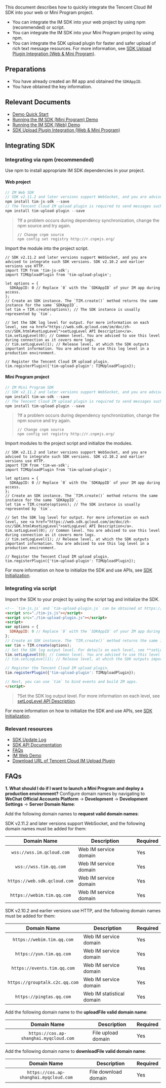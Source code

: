 This document describes how to quickly integrate the Tencent Cloud IM SDK into your web or Mini Program project.
- You can integrate the IM SDK into your web project by using npm (recommended) or script.
- You can integrate the IM SDK into your Mini Program project by using npm.
- You can integrate the SDK upload plugin for faster and safer upload of rich text message resources. For more information, see [SDK Upload Plugin Integration (Web & Mini Program)](https://intl.cloud.tencent.com/document/product/1047/39858).

## Preparations
- You have already created an IM app and obtained the `SDKAppID`.
- You have obtained the key information.


## Relevant Documents
- [Demo Quick Start](https://intl.cloud.tencent.com/document/product/1047/34553)
- [Running the IM SDK (Mini Program) Demo](https://github.com/tencentyun/TIMSDK/tree/master/MiniProgram/Demo)
- [Running the IM SDK (Web) Demo](https://github.com/tencentyun/TIMSDK/tree/master/Web/Demo)
- [SDK Upload Plugin Integration (Web & Mini Program)](https://intl.cloud.tencent.com/document/product/1047/39858)

## Integrating SDK


### Integrating via npm (recommended)
Use npm to install appropriate IM SDK dependencies in your project.

#### **Web project**
```javascript
// IM Web SDK
// SDK v2.11.2 and later versions support WebSocket, and you are advised to integrate such SDK versions. SDK v2.10.2 and earlier versions use HTTP.
npm install tim-js-sdk --save
// The Tencent Cloud IM upload plugin is required to send messages such as images and files.
npm install tim-upload-plugin --save
```
 >?If a problem occurs during dependency synchronization, change the npm source and try again.
>```
>// Change cnpm source
>npm config set registry http://r.cnpmjs.org/
>```

 Import the module into the project script.
```
// SDK v2.11.2 and later versions support WebSocket, and you are advised to integrate such SDK versions. SDK v2.10.2 and earlier versions use HTTP.
import TIM from 'tim-js-sdk';
import TIMUploadPlugin from 'tim-upload-plugin';

let options = {
  SDKAppID: 0 // Replace `0` with the `SDKAppID` of your IM app during access.
};
// Create an SDK instance. The `TIM.create()` method returns the same instance for the same `SDKAppID`.
let tim = TIM.create(options); // The SDK instance is usually represented by `tim`.

// Set the SDK log level for output. For more information on each level, see <a href="https://web.sdk.qcloud.com/im/doc/zh-cn//SDK.html#setLogLevel">setLogLevel API Description</a>.
tim.setLogLevel(0); // Common level. You are advised to use this level during connection as it covers more logs.
// tim.setLogLevel(1); // Release level, at which the SDK outputs important information. You are advised to use this log level in a production environment.

// Register the Tencent Cloud IM upload plugin.
tim.registerPlugin({'tim-upload-plugin': TIMUploadPlugin});
```

#### **Mini Program project**
```javascript
// IM Mini Program SDK
// SDK v2.11.2 and later versions support WebSocket, and you are advised to integrate such SDK versions. SDK v2.10.2 and earlier versions use HTTP.
npm install tim-wx-sdk --save
// The Tencent Cloud IM upload plugin is required to send messages such as images and files.
npm install tim-upload-plugin --save
```
>?If a problem occurs during dependency synchronization, change the npm source and try again.
>```
>// Change cnpm source
>npm config set registry http://r.cnpmjs.org/
>```

 Import modules to the project script and initialize the modules.
```
// SDK v2.11.2 and later versions support WebSocket, and you are advised to integrate such SDK versions. SDK v2.10.2 and earlier versions use HTTP.
import TIM from 'tim-wx-sdk';
import TIMUploadPlugin from 'tim-upload-plugin';

let options = {
  SDKAppID: 0 // Replace `0` with the `SDKAppID` of your IM app during access.
};
// Create an SDK instance. The `TIM.create()` method returns the same instance for the same `SDKAppID`.
let tim = TIM.create(options); // The SDK instance is usually represented by `tim`.

// Set the SDK log level for output. For more information on each level, see <a href="https://web.sdk.qcloud.com/im/doc/zh-cn//SDK.html#setLogLevel">setLogLevel API Description</a>.
tim.setLogLevel(0); // Common level. You are advised to use this level during connection as it covers more logs.
// tim.setLogLevel(1); // Release level, at which the SDK outputs important information. You are advised to use this log level in a production environment.

// Register the Tencent Cloud IM upload plugin.
tim.registerPlugin({'tim-upload-plugin': TIMUploadPlugin});
```

For more information on how to initialize the SDK and use APIs, see [SDK Initialization](https://web.sdk.qcloud.com/im/doc/zh-cn//SDK.html).

### Integrating via script
Import the SDK to your project by using the script tag and initialize the SDK.

```html
<!-- `tim-js.js` and `tim-upload-plugin.js` can be obtained at https://github.com/tencentyun/TIMSDK/tree/master/Web/Demo/sdk. -->
<script src="./tim-js.js"></script>
<script src="./tim-upload-plugin.js"></script>
<script>
var options = {
  SDKAppID: 0 // Replace `0` with the `SDKAppID` of your IM app during access.
};
// Create an SDK instance. The `TIM.create()` method returns the same instance for the same `SDKAppID`.
var tim = TIM.create(options);
// Set the SDK log output level. For details on each level, see **setLogLevel API description**.
tim.setLogLevel(0); // Common level. You are advised to use this level during connection as it covers more logs.
// tim.setLogLevel(1); // Release level, at which the SDK outputs important information. You are advised to use this log level in a production environment.

// Register the Tencent Cloud IM upload plugin.
tim.registerPlugin({'tim-upload-plugin': TIMUploadPlugin});

// Next, you can use `tim` to bind events and build IM apps.
</script>
```

>?Set the SDK log output level. For more information on each level, see [setLogLevel API Description](https://web.sdk.qcloud.com/im/doc/zh-cn//SDK.html#setLogLevel).

For more information on how to initialize the SDK and use APIs, see [SDK Initialization](https://web.sdk.qcloud.com/im/doc/zh-cn//SDK.html).

### Relevant resources
- [SDK Update Log](https://intl.cloud.tencent.com/document/product/1047/34281)
- [SDK API Documentation](https://web.sdk.qcloud.com/im/doc/zh-cn//SDK.html)
- [FAQs](https://web.sdk.qcloud.com/im/doc/zh-cn//tutorial-01-faq.html)
- [IM Web Demo](https://github.com/tencentyun/TIMSDK/tree/master/Web/Demo)
- [Download URL of Tencent Cloud IM Upload Plugin](https://www.npmjs.com/package/tim-upload-plugin)


## FAQs

**1. What should I do if I want to launch a Mini Program and deploy a production environment?**
Configure domain names by navigating to **WeChat Official Accounts Platform** -> **Development** -> **Development Settings** -> **Server Domain Name**:

Add the following domain names to **request valid domain names**:

SDK v2.11.2 and later versions support WebSocket, and the following domain names must be added for them:

| Domain Name | Description |  Required |
|:-------:|---------|----|
| `wss://wss.im.qcloud.com` | Web IM service domain | Yes |
| `wss://wss.tim.qq.com` | Web IM service domain | Yes |
| `https://web.sdk.qcloud.com` | Web IM service domain | Yes |
| `https://webim.tim.qq.com` | Web IM service domain | Yes |

SDK v2.10.2 and earlier versions use HTTP, and the following domain names must be added for them:

| Domain Name | Description |  Required |
|:-------:|---------|----|
| `https://webim.tim.qq.com` | Web IM service domain | Yes |
|`https://yun.tim.qq.com` | Web IM service domain | Yes |
|`https://events.tim.qq.com` | Web IM service domain | Yes |
|`https://grouptalk.c2c.qq.com`| Web IM service domain | Yes |
|`https://pingtas.qq.com` | Web IM statistical domain | Yes |

Add the following domain name to the **uploadFile valid domain name**:

| Domain Name | Description |  Required |
|:-------:|---------|----|
|`https://cos.ap-shanghai.myqcloud.com` | File upload domain | Yes |

Add the following domain name to **downloadFile valid domain name**:

| Domain Name | Description |  Required |
|:-------:|---------|----|
|`https://cos.ap-shanghai.myqcloud.com` | File download domain | Yes |

